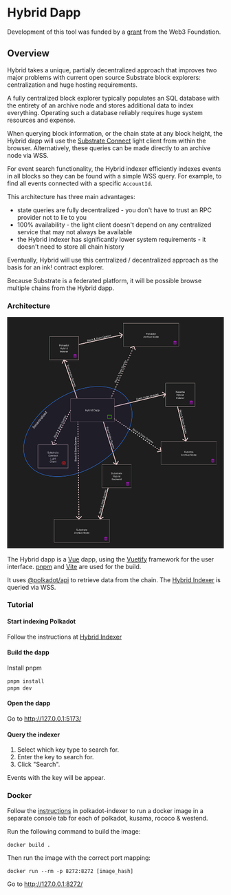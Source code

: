 # Hybrid Dapp

Development of this tool was funded by a [grant](https://github.com/w3f/Grants-Program/blob/master/applications/hybrid.md) from the Web3 Foundation.

## Overview

Hybrid takes a unique, partially decentralized approach that improves two major problems with current open source Substrate block explorers: centralization and huge hosting requirements.

A fully centralized block explorer typically populates an SQL database with the entirety of an archive node and stores additional data to index everything. Operating such a database reliably requires huge system resources and expense.

When querying block information, or the chain state at any block height, the Hybrid dapp will use the [Substrate Connect](https://substrate.io/developers/substrate-connect/) light client from within the browser. Alternatively, these queries can be made directly to an archive node via WSS.

For event search functionality, the Hybrid indexer efficiently indexes events in all blocks so they can be found with a simple WSS query. For example, to find all events connected with a specific `AccountId`.

This architecture has three main advantages:
- state queries are fully decentralized - you don't have to trust an RPC provider not to lie to you
- 100% availability - the light client doesn't depend on any centralized service that may not always be available
- the Hybrid indexer has significantly lower system requirements - it doesn't need to store all chain history

Eventually, Hybrid will use this centralized / decentralized approach as the basis for an ink! contract explorer.

Because Substrate is a federated platform, it will be possible browse multiple chains from the Hybrid dapp.

### Architecture

![Hybrid Architecture](https://raw.githubusercontent.com/ethernomad/hybrid-diagram/main/hybrid.png)

The Hybrid dapp is a [Vue](https://vuejs.org/) dapp, using the [Vuetify](https://vuetifyjs.com) framework for the user interface. [pnpm](https://pnpm.io/) and [Vite](https://vitejs.dev/) are used for the build.

It uses [@polkadot/api](https://github.com/polkadot-js/api) to retrieve data from the chain. The [Hybrid Indexer](https://github.com/hybrid-explorer/hybrid-indexer) is queried via WSS.

### Tutorial

#### Start indexing Polkadot

Follow the instructions at [Hybrid Indexer](https://github.com/hybrid-explorer/hybrid-indexer)

#### Build the dapp

Install pnpm

```
pnpm install
pnpm dev
```

#### Open the dapp

Go to http://127.0.0.1:5173/

#### Query the indexer

1. Select which key type to search for.
2. Enter the key to search for.
3. Click "Search".

Events with the key will be appear.

### Docker

Follow the [instructions](https://github.com/hybrid-explorer/polkadot-indexer/blob/main/README.md#docker) in polkadot-indexer to run a docker image in a separate console tab for each of polkadot, kusama, rococo & westend.

Run the following command to build the image:

```
docker build .
```

Then run the image with the correct port mapping:

```
docker run --rm -p 8272:8272 [image_hash]
```

Go to http://127.0.0.1:8272/
